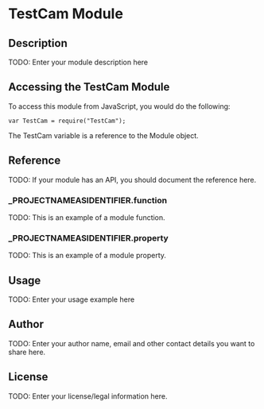 # TestCam Module

## Description

TODO: Enter your module description here

## Accessing the TestCam Module

To access this module from JavaScript, you would do the following:

	var TestCam = require("TestCam");

The TestCam variable is a reference to the Module object.	

## Reference

TODO: If your module has an API, you should document
the reference here.

### ___PROJECTNAMEASIDENTIFIER__.function

TODO: This is an example of a module function.

### ___PROJECTNAMEASIDENTIFIER__.property

TODO: This is an example of a module property.

## Usage

TODO: Enter your usage example here

## Author

TODO: Enter your author name, email and other contact
details you want to share here. 

## License

TODO: Enter your license/legal information here.
